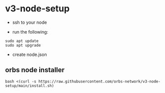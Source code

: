 # v3-node-setup

- ssh to your node

-  run the following:
``` 
sudo apt update
sudo apt upgrade
```

- create node.json

## orbs node installer

```bash <(curl -s https://raw.githubusercontent.com/orbs-network/v3-node-setup/main/install.sh)```
